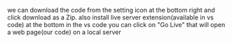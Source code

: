 we can download the code from the setting icon at the bottom right and click download as a Zip.
also install live server extension(available in vs code)
at the bottom in the vs code you can click on "Go Live"
that will open a web page(our code) on a local server
